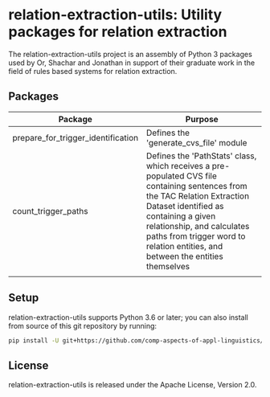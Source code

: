 # relation-extraction-utils: Utility packages for relation extraction

The relation-extraction-utils project is an assembly of Python 3 packages used by Or, Shachar and Jonathan in support of their graduate work in the field of rules based systems for relation extraction.

## Packages

| Package | Purpose |
|---|---|
| prepare_for_trigger_identification | Defines the 'generate_cvs_file' module |
| count_trigger_paths | Defines the 'PathStats' class, which receives a pre-populated CVS file containing sentences from the TAC Relation Extraction Dataset identified as containing a given relationship, and calculates paths from trigger word to relation entities, and between the entities themselves |
|  |  |

## Setup

relation-extraction-utils supports Python 3.6 or later; you can also install from source of this git repository by running:
```bash
pip install -U git+https://github.com/comp-aspects-of-appl-linguistics/relation_extraction_utils.git
```

## License

relation-extraction-utils is released under the Apache License, Version 2.0.
